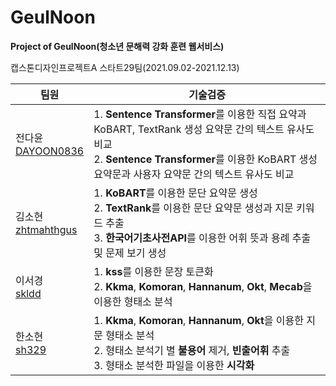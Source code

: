 # GeulNoon
<b>Project of GeulNoon(청소년 문해력 강화 훈련 웹서비스)</b>

캡스톤디자인프로젝트A 스타트29팀(2021.09.02-2021.12.13)

팀원 | 기술검증 |
---- | ---- | 
전다윤<br>[DAYOON0836](https://github.com/DAYOON0836)| 1. <b>Sentence Transformer</b>를 이용한 직접 요약과 KoBART, TextRank 생성 요약문 간의 텍스트 유사도 비교<br>2. <b>Sentence Transformer</b>를 이용한 KoBART 생성 요약문과 사용자 요약문 간의 텍스트 유사도 비교
|김소현<br>[zhtmahthgus](https://github.com/zhtmahthgus)| 1. <b>KoBART</b>를 이용한 문단 요약문 생성<br>2. <b>TextRank</b>를 이용한 문단 요약문 생성과 지문 키워드 추출<br>3. <b>한국어기초사전API</b>를 이용한 어휘 뜻과 용례 추출 및 문제 보기 생성
|이서경<br>[skldd](https://github.com/skldd)| 1. <b>kss</b>를 이용한 문장 토큰화<br>2. <b>Kkma</b>, <b>Komoran</b>, <b>Hannanum</b>, <b>Okt</b>, <b>Mecab</b>을 이용한 형태소 분석
|한소현<br>[sh329](https://github.com/sh329)| 1. <b>Kkma</b>, <b>Komoran</b>, <b>Hannanum</b>, <b>Okt</b>을 이용한 지문 형태소 분석<br>2. 형태소 분석기 별 <b>불용어</b> 제거, <b>빈출어휘</b> 추출<br>3. 형태소 분석한 파일을 이용한 <b>시각화</b><br>
